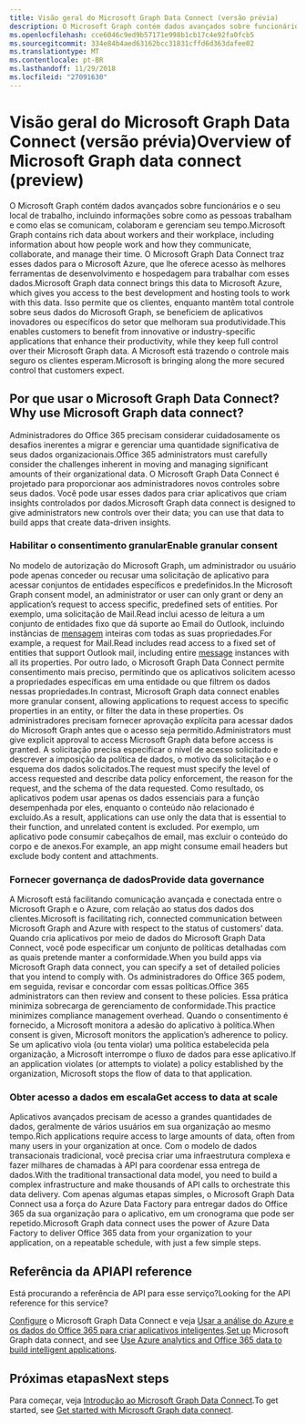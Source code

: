 ```yaml
---
title: Visão geral do Microsoft Graph Data Connect (versão prévia)
description: O Microsoft Graph contém dados avançados sobre funcionários e o seu local de trabalho, incluindo informações sobre como as pessoas trabalham e como elas se comunicam, colaboram e gerenciam seu tempo. O Microsoft Graph Data Connect traz esses dados para o Microsoft Azure, que lhe oferece acesso às melhores ferramentas de desenvolvimento e hospedagem para trabalhar com esses dados. Isso permite que os clientes, enquanto mantêm total controle sobre seus dados do Microsoft Graph, se beneficiem de aplicativos inovadores ou específicos do setor que melhoram sua produtividade. A Microsoft está trazendo o controle mais seguro os clientes esperam.
ms.openlocfilehash: cce6046c9ed9b57171e998b1cb17c4e92fa0fcb5
ms.sourcegitcommit: 334e84b4aed63162bcc31831cffd6d363dafee02
ms.translationtype: MT
ms.contentlocale: pt-BR
ms.lasthandoff: 11/29/2018
ms.locfileid: "27091630"
---
```

# <a name="overview-of-microsoft-graph-data-connect-preview"></a><span data-ttu-id="d556a-106">Visão geral do Microsoft Graph Data Connect (versão prévia)</span><span class="sxs-lookup"><span data-stu-id="d556a-106">Overview of Microsoft Graph data connect (preview)</span></span>
<span data-ttu-id="d556a-107">O Microsoft Graph contém dados avançados sobre funcionários e o seu local de trabalho, incluindo informações sobre como as pessoas trabalham e como elas se comunicam, colaboram e gerenciam seu tempo.</span><span class="sxs-lookup"><span data-stu-id="d556a-107">Microsoft Graph contains rich data about workers and their workplace, including information about how people work and how they communicate, collaborate, and manage their time.</span></span> <span data-ttu-id="d556a-108">O Microsoft Graph Data Connect traz esses dados para o Microsoft Azure, que lhe oferece acesso às melhores ferramentas de desenvolvimento e hospedagem para trabalhar com esses dados.</span><span class="sxs-lookup"><span data-stu-id="d556a-108">Microsoft Graph data connect brings this data to Microsoft Azure, which gives you access to the best development and hosting tools to work with this data.</span></span> <span data-ttu-id="d556a-109">Isso permite que os clientes, enquanto mantêm total controle sobre seus dados do Microsoft Graph, se beneficiem de aplicativos inovadores ou específicos do setor que melhoram sua produtividade.</span><span class="sxs-lookup"><span data-stu-id="d556a-109">This enables customers to benefit from innovative or industry-specific applications that enhance their productivity, while they keep full control over their Microsoft Graph data.</span></span> <span data-ttu-id="d556a-110">A Microsoft está trazendo o controle mais seguro os clientes esperam.</span><span class="sxs-lookup"><span data-stu-id="d556a-110">Microsoft is bringing along the more secured control that customers expect.</span></span>

## <a name="why-use-microsoft-graph-data-connect"></a><span data-ttu-id="d556a-111">Por que usar o Microsoft Graph Data Connect?</span><span class="sxs-lookup"><span data-stu-id="d556a-111">Why use Microsoft Graph data connect?</span></span>
<span data-ttu-id="d556a-112">Administradores do Office 365 precisam considerar cuidadosamente os desafios inerentes a migrar e gerenciar uma quantidade significativa de seus dados organizacionais.</span><span class="sxs-lookup"><span data-stu-id="d556a-112">Office 365 administrators must carefully consider the challenges inherent in moving and managing significant amounts of their organizational data.</span></span> <span data-ttu-id="d556a-113">O Microsoft Graph Data Connect é projetado para proporcionar aos administradores novos controles sobre seus dados. Você pode usar esses dados para criar aplicativos que criam insights controlados por dados.</span><span class="sxs-lookup"><span data-stu-id="d556a-113">Microsoft Graph data connect is designed to give administrators new controls over their data; you can use that data to build apps that create data-driven insights.</span></span> 

### <a name="enable-granular-consent"></a><span data-ttu-id="d556a-114">Habilitar o consentimento granular</span><span class="sxs-lookup"><span data-stu-id="d556a-114">Enable granular consent</span></span>

<span data-ttu-id="d556a-115">No modelo de autorização do Microsoft Graph, um administrador ou usuário pode apenas conceder ou recusar uma solicitação de aplicativo para acessar conjuntos de entidades específicos e predefinidos.</span><span class="sxs-lookup"><span data-stu-id="d556a-115">In the Microsoft Graph consent model, an administrator or user can only grant or deny an application’s request to access specific, predefined sets of entities.</span></span> <span data-ttu-id="d556a-116">Por exemplo, uma solicitação de Mail.Read inclui acesso de leitura a um conjunto de entidades fixo que dá suporte ao Email do Outlook, incluindo instâncias de [mensagem](/graph/api/resources/message?view=graph-rest-1.0) inteiras com todas as suas propriedades.</span><span class="sxs-lookup"><span data-stu-id="d556a-116">For example, a request for Mail.Read includes read access to a fixed set of entities that support Outlook mail, including entire [message](/graph/api/resources/message?view=graph-rest-1.0) instances with all its properties.</span></span> <span data-ttu-id="d556a-117">Por outro lado, o Microsoft Graph Data Connect permite consentimento mais preciso, permitindo que os aplicativos solicitem acesso a propriedades específicas em uma entidade ou que filtrem os dados nessas propriedades.</span><span class="sxs-lookup"><span data-stu-id="d556a-117">In contrast, Microsoft Graph data connect enables more granular consent, allowing applications to request access to specific properties in an entity, or filter the data in these properties.</span></span> <span data-ttu-id="d556a-118">Os administradores precisam fornecer aprovação explícita para acessar dados do Microsoft Graph antes que o acesso seja permitido.</span><span class="sxs-lookup"><span data-stu-id="d556a-118">Administrators must give explicit approval to access Microsoft Graph data before access is granted.</span></span> <span data-ttu-id="d556a-119">A solicitação precisa especificar o nível de acesso solicitado e descrever a imposição da política de dados, o motivo da solicitação e o esquema dos dados solicitados.</span><span class="sxs-lookup"><span data-stu-id="d556a-119">The request must specify the level of access requested and describe data policy enforcement, the reason for the request, and the schema of the data requested.</span></span> <span data-ttu-id="d556a-120">Como resultado, os aplicativos podem usar apenas os dados essenciais para a função desempenhada por eles, enquanto o conteúdo não relacionado é excluído.</span><span class="sxs-lookup"><span data-stu-id="d556a-120">As a result, applications can use only the data that is essential to their function, and unrelated content is excluded.</span></span> <span data-ttu-id="d556a-121">Por exemplo, um aplicativo pode consumir cabeçalhos de email, mas excluir o conteúdo do corpo e de anexos.</span><span class="sxs-lookup"><span data-stu-id="d556a-121">For example, an app might consume email headers but exclude body content and attachments.</span></span> 

### <a name="provide-data-governance"></a><span data-ttu-id="d556a-122">Fornecer governança de dados</span><span class="sxs-lookup"><span data-stu-id="d556a-122">Provide data governance</span></span>
<span data-ttu-id="d556a-123">A Microsoft está facilitando comunicação avançada e conectada entre o Microsoft Graph e o Azure, com relação ao status dos dados dos clientes.</span><span class="sxs-lookup"><span data-stu-id="d556a-123">Microsoft is facilitating rich, connected communication between Microsoft Graph and Azure with respect to the status of customers’ data.</span></span> <span data-ttu-id="d556a-124">Quando cria aplicativos por meio de dados do Microsoft Graph Data Connect, você pode especificar um conjunto de políticas detalhadas com as quais pretende manter a conformidade.</span><span class="sxs-lookup"><span data-stu-id="d556a-124">When you build apps via Microsoft Graph data connect, you can specify a set of detailed policies that you intend to comply with.</span></span> <span data-ttu-id="d556a-125">Os administradores do Office 365 podem, em seguida, revisar e concordar com essas políticas.</span><span class="sxs-lookup"><span data-stu-id="d556a-125">Office 365 administrators can then review and consent to these policies.</span></span> <span data-ttu-id="d556a-126">Essa prática minimiza sobrecarga de gerenciamento de conformidade.</span><span class="sxs-lookup"><span data-stu-id="d556a-126">This practice minimizes compliance management overhead.</span></span> <span data-ttu-id="d556a-127">Quando o consentimento é fornecido, a Microsoft monitora a adesão do aplicativo à política.</span><span class="sxs-lookup"><span data-stu-id="d556a-127">When consent is given, Microsoft monitors the application’s adherence to policy.</span></span> <span data-ttu-id="d556a-128">Se um aplicativo viola (ou tenta violar) uma política estabelecida pela organização, a Microsoft interrompe o fluxo de dados para esse aplicativo.</span><span class="sxs-lookup"><span data-stu-id="d556a-128">If an application violates (or attempts to violate) a policy established by the organization, Microsoft stops the flow of data to that application.</span></span> 

### <a name="get-access-to-data-at-scale"></a><span data-ttu-id="d556a-129">Obter acesso a dados em escala</span><span class="sxs-lookup"><span data-stu-id="d556a-129">Get access to data at scale</span></span>
<span data-ttu-id="d556a-130">Aplicativos avançados precisam de acesso a grandes quantidades de dados, geralmente de vários usuários em sua organização ao mesmo tempo.</span><span class="sxs-lookup"><span data-stu-id="d556a-130">Rich applications require access to large amounts of data, often from many users in your organization at once.</span></span> <span data-ttu-id="d556a-131">Com o modelo de dados transacionais tradicional, você precisa criar uma infraestrutura complexa e fazer milhares de chamadas à API para coordenar essa entrega de dados.</span><span class="sxs-lookup"><span data-stu-id="d556a-131">With the traditional transactional data model, you need to build a complex infrastructure and make thousands of API calls to orchestrate this data delivery.</span></span> <span data-ttu-id="d556a-132">Com apenas algumas etapas simples, o Microsoft Graph Data Connect usa a força do Azure Data Factory para entregar dados do Office 365 da sua organização para o aplicativo, em um cronograma que pode ser repetido.</span><span class="sxs-lookup"><span data-stu-id="d556a-132">Microsoft Graph data connect uses the power of Azure Data Factory to deliver Office 365 data from your organization to your application, on a repeatable schedule, with just a few simple steps.</span></span>

## <a name="api-reference"></a><span data-ttu-id="d556a-133">Referência da API</span><span class="sxs-lookup"><span data-stu-id="d556a-133">API reference</span></span>
<span data-ttu-id="d556a-134">Está procurando a referência de API para esse serviço?</span><span class="sxs-lookup"><span data-stu-id="d556a-134">Looking for the API reference for this service?</span></span>

<span data-ttu-id="d556a-135">[Configure](data-connect-get-started.md) o Microsoft Graph Data Connect e veja [Usar a análise do Azure e os dados do Office 365 para criar aplicativos inteligentes](https://github.com/OfficeDev/MS-Graph-Data-Connect/wiki).</span><span class="sxs-lookup"><span data-stu-id="d556a-135">[Set up](data-connect-get-started.md) Microsoft Graph data connect, and see [Use Azure analytics and Office 365 data to build intelligent applications](https://github.com/OfficeDev/MS-Graph-Data-Connect/wiki).</span></span>


## <a name="next-steps"></a><span data-ttu-id="d556a-136">Próximas etapas</span><span class="sxs-lookup"><span data-stu-id="d556a-136">Next steps</span></span>
<span data-ttu-id="d556a-137">Para começar, veja [Introdução ao Microsoft Graph Data Connect](data-connect-get-started.md).</span><span class="sxs-lookup"><span data-stu-id="d556a-137">To get started, see [Get started with Microsoft Graph data connect](data-connect-get-started.md).</span></span>
